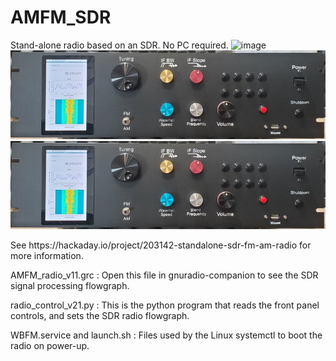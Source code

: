 # AMFM_SDR
Stand-alone radio based on an SDR. No PC required.
![image](https://github.com/delhatch/Red_Tracker/blob/master/screenshot.JPG)
![Image](https://raw.githubusercontent.com/delhatch/AMFM_SDR/main/topImageSmall.jpg)
![Image](https://github.com/delhatch/AMFM_SDR/blob/main/topImageSmall.png)
<p>See https://hackaday.io/project/203142-standalone-sdr-fm-am-radio for more information.</p>
<p>AMFM_radio_v11.grc : Open this file in gnuradio-companion to see the SDR signal processing flowgraph.</p>
<p>radio_control_v21.py : This is the python program that reads the front panel controls, and sets the SDR radio flowgraph.</p>
<p>WBFM.service and launch.sh : Files used by the Linux systemctl to boot the radio on power-up.</p>
